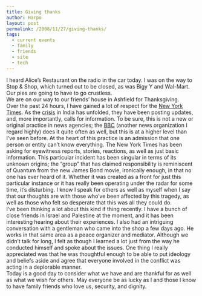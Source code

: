 ```yaml
---
title: Giving thanks
author: Harpo
layout: post
permalink: /2008/11/27/giving-thanks/
tags:
  - current events
  - family
  - friends
  - site
  - tech
---
```

I heard Alice&#8217;s Restaurant on the radio in the car today. I was on the way to Stop & Shop, which turned out to be closed, as was Bigy Y and Wal-Mart. Our pies are going to have to go crustless.  
We are on our way to our friends&#8217; house in Ashfield for Thanksgiving.  
Over the past 24 hours, I have gained a lot of respect for the [New York Times][1]. As the <a href="http://www.google.com/news?ncl=1274759292&hl=en&topic=h" target="_blank">crisis</a> in India has unfolded, they have been posting updates, and, more importantly, calls for information. To be sure, this is not a new or original practice in news agencies; the <a href="http://bbc.com" target="_blank">BBC</a> (another news organization I regard highly) does it quite often as well, but this is at a higher level than I&#8217;ve seen before. At the heart of this practice is an admission that one person or entity can&#8217;t know everything. The New York Times has been asking for eyewitness reports, stories, reactions, as well as just basic information. This particular incident has been singular in terms of its unknown origins; the &#8220;group&#8221; that has claimed responsibility is reminiscent of Quantum from the new James Bond movie, ironically enough, in that no one has ever heard of it. Whether it was created as a front for just this particular instance or it has really been operating under the radar for some time, it&#8217;s disturbing. I know I speak for others as well as myself when I say that our thoughts are with those who&#8217;ve been affected by this tragedy, as well as those who felt so desperate that this was all they could do.  
I&#8217;ve been thinking a lot about this kind if thing recently. I have a bunch of close friends in Israel and Palestine at the moment, and it has been interesting hearing about their experiences. I also had an intriguing conversation with a gentleman who came into the shop a few days ago. He works in that same area as a peace organizer and mediator. Although we didn&#8217;t talk for long, I felt as though I learned a lot just from the way he conducted himself and spoke about the issues. One thing I really appreciated was that he was thoughtful enough to be able to put ideology and beliefs aside and agree that everyone involved in the conflict was acting in a deplorable manner.  
Today is a good day to consider what we have and are thankful for as well as what we wish for others. May everyone be as lucky as I and those I know to have family friends who love us, security, and dignity.

 [1]: http://www.nytimes.com